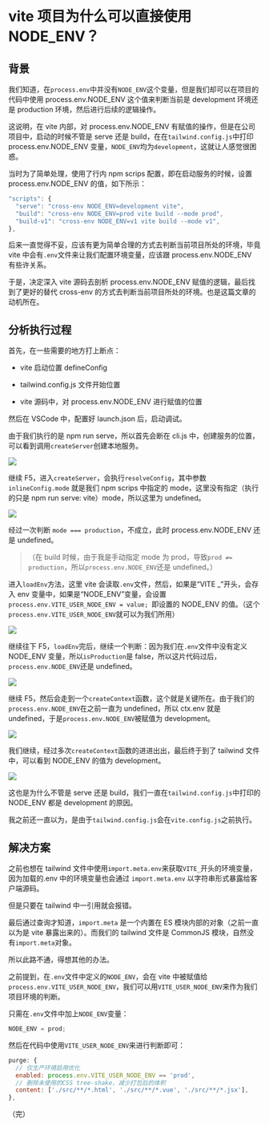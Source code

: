 # vite 项目为什么可以直接使用 NODE_ENV？

## 背景

我们知道，在`process.env`中并没有`NODE_ENV`这个变量，但是我们却可以在项目的代码中使用 process.env.NODE_ENV 这个值来判断当前是 development 环境还是 production 环境，然后进行后续的逻辑操作。

这说明，在 vite 内部，对 process.env.NODE_ENV 有赋值的操作，但是在公司项目中，启动的时候不管是 serve 还是 build，在在`tailwind.config.js`中打印 process.env.NODE_ENV 变量，`NODE_ENV`均为`development`，这就让人感觉很困惑。

当时为了简单处理，使用了行内 npm scrips 配置，即在启动服务的时候，设置 process.env.NODE_ENV 的值，如下所示：

```javascript
"scripts": {
  "serve": "cross-env NODE_ENV=development vite",
  "build": "cross-env NODE_ENV=prod vite build --mode prod",
  "build-v1": "cross-env NODE_ENV=v1 vite build --mode v1",
},
```

后来一直觉得不妥，应该有更为简单合理的方式去判断当前项目所处的环境，毕竟 vite 中会有`.env`文件来让我们配置环境变量，应该跟 process.env.NODE_ENV 有些许关系。

于是，决定深入 vite 源码去剖析 process.env.NODE_ENV 赋值的逻辑，最后找到了更好的替代 cross-env 的方式去判断当前项目所处的环境。也是这篇文章的动机所在。

## 分析执行过程

首先，在一些需要的地方打上断点：

- vite 启动位置 defineConfig

- tailwind.config.js 文件开始位置

- vite 源码中，对 process.env.NODE_ENV 进行赋值的位置

然后在 VSCode 中，配置好 launch.json 后，启动调试。

由于我们执行的是 npm run serve，所以首先会断在 cli.js 中，创建服务的位置，可以看到调用`createServer`创建本地服务。

![](image/image_q4v_XXEBsG.png)

继续 F5，进入`createServer`，会执行`resolveConfig`，其中参数`inlineConfig.mode` 就是我们 npm scrips 中指定的 mode，这里没有指定（执行的只是 npm run serve: vite）mode，所以这里为 undefined。

![](image/image_hV-XAHDpdP.png)

经过一次判断 `mode === production`，不成立，此时 process.env.NODE_ENV 还是 undefined。

> （在 build 时候，由于我是手动指定 mode 为 prod，导致`prod ≠= production`，所以`process.env.NODE_ENV`还是 undefined。）

进入`loadEnv`方法，这里 vite 会读取`.env`文件，然后，如果是“VITE \_”开头，会存入 env 变量中，如果是“NODE_ENV”变量，会设置`process.env.VITE_USER_NODE_ENV = value; `即设置的 NODE_ENV 的值。（这个`process.env.VITE_USER_NODE_ENV`就可以为我们所用）

![](image/image_m-XhuQ9psq.png)

继续往下 F5，`loadEnv`完后，继续一个判断：因为我们在`.env`文件中没有定义 NODE_ENV 变量，所以`isProduction`是 false，所以这片代码过后，`process.env.NODE_ENV`还是 undefined。

![](image/image_yFWMQxnuWk.png)

继续 F5，然后会走到一个`createContext`函数，这个就是关键所在。由于我们的`process.env.NODE_ENV`在之前一直为 undefined，所以 ctx.env 就是 undefined，于是`process.env.NODE_ENV`被赋值为 development。

![](image/image_xHJ0uyyGMp.png)

我们继续，经过多次`createContext`函数的进进出出，最后终于到了 tailwind 文件中，可以看到 NODE_ENV 的值为 development。

![](image/image_1GCggjsTOm.png)

这也是为什么不管是 serve 还是 build，我们一直在`tailwind.config.js`中打印的 NODE_ENV 都是 development 的原因。

我之前还一直以为，是由于`tailwind.config.js`会在`vite.config.js`之前执行。

## 解决方案

之前也想在 tailwind 文件中使用`import.meta.env`来获取`VITE_`开头的环境变量，因为加载的.env 中的环境变量也会通过 `import.meta.env` 以字符串形式暴露给客户端源码。

但是只要在 tailwind 中一引用就会报错。

最后通过查询才知道，`import.meta` 是一个内置在 ES 模块内部的对象（之前一直以为是 vite 暴露出来的）。而我们的 tailwind 文件是 CommonJS 模块，自然没有`import.meta`对象。

所以此路不通，得想其他的办法。

之前提到，在`.env`文件中定义的`NODE_ENV`，会在 vite 中被赋值给`process.env.VITE_USER_NODE_ENV`，我们可以用`VITE_USER_NODE_ENV`来作为我们项目环境的判断。

只需在`.env`文件中加上`NODE_ENV`变量：

```javascript
NODE_ENV = prod;
```

然后在代码中使用`VITE_USER_NODE_ENV`来进行判断即可：

```javascript
purge: {
  // 仅生产环境启用优化
  enabled: process.env.VITE_USER_NODE_ENV == 'prod',
  // 删除未使用的CSS tree-shake，减少打包后的体积
  content: ['./src/**/*.html', './src/**/*.vue', './src/**/*.jsx'],
},
```

（完）

